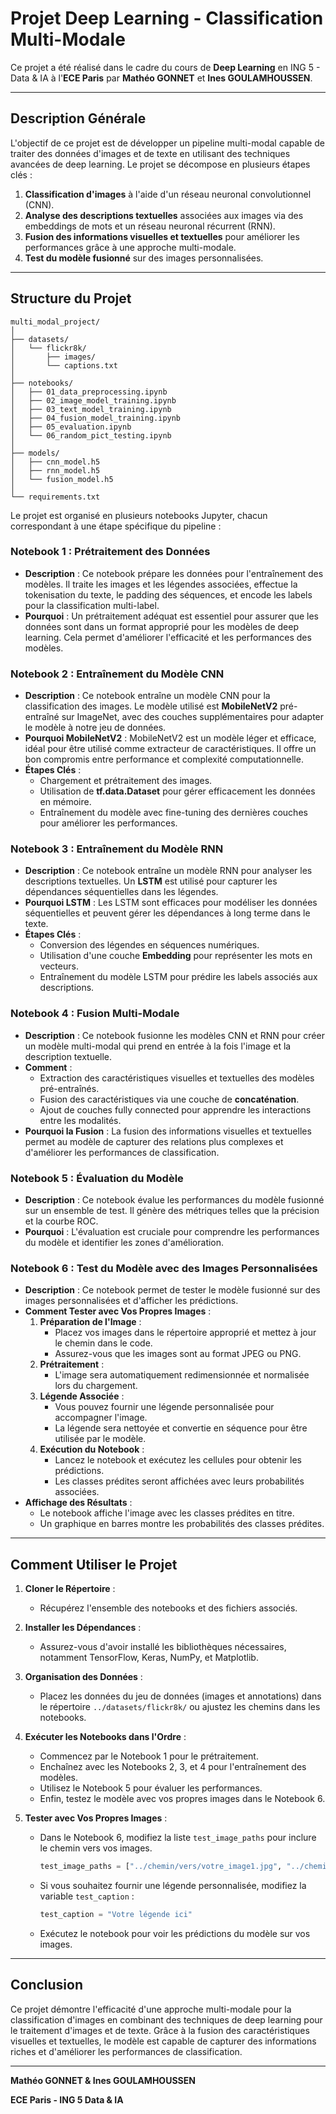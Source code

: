 # **Projet Deep Learning - Classification Multi-Modale**

Ce projet a été réalisé dans le cadre du cours de **Deep Learning** en ING 5 - Data & IA à l'**ECE Paris** par **Mathéo GONNET** et **Ines GOULAMHOUSSEN**.

---

## **Description Générale**

L'objectif de ce projet est de développer un pipeline multi-modal capable de traiter des données d'images et de texte en utilisant des techniques avancées de deep learning. Le projet se décompose en plusieurs étapes clés :

1. **Classification d'images** à l'aide d'un réseau neuronal convolutionnel (CNN).
2. **Analyse des descriptions textuelles** associées aux images via des embeddings de mots et un réseau neuronal récurrent (RNN).
3. **Fusion des informations visuelles et textuelles** pour améliorer les performances grâce à une approche multi-modale.
4. **Test du modèle fusionné** sur des images personnalisées.

---

## **Structure du Projet**

```
multi_modal_project/
│
├── datasets/
│   └── flickr8k/
│       ├── images/
│       └── captions.txt
│
├── notebooks/
│   ├── 01_data_preprocessing.ipynb
│   ├── 02_image_model_training.ipynb
│   ├── 03_text_model_training.ipynb
│   ├── 04_fusion_model_training.ipynb
│   ├── 05_evaluation.ipynb
│   └── 06_random_pict_testing.ipynb
│
├── models/
│   ├── cnn_model.h5
│   ├── rnn_model.h5
│   └── fusion_model.h5
│
└── requirements.txt

```
Le projet est organisé en plusieurs notebooks Jupyter, chacun correspondant à une étape spécifique du pipeline :

### **Notebook 1 : Prétraitement des Données**

- **Description** : Ce notebook prépare les données pour l'entraînement des modèles. Il traite les images et les légendes associées, effectue la tokenisation du texte, le padding des séquences, et encode les labels pour la classification multi-label.
- **Pourquoi** : Un prétraitement adéquat est essentiel pour assurer que les données sont dans un format approprié pour les modèles de deep learning. Cela permet d'améliorer l'efficacité et les performances des modèles.

### **Notebook 2 : Entraînement du Modèle CNN**

- **Description** : Ce notebook entraîne un modèle CNN pour la classification des images. Le modèle utilisé est **MobileNetV2** pré-entraîné sur ImageNet, avec des couches supplémentaires pour adapter le modèle à notre jeu de données.
- **Pourquoi MobileNetV2** : MobileNetV2 est un modèle léger et efficace, idéal pour être utilisé comme extracteur de caractéristiques. Il offre un bon compromis entre performance et complexité computationnelle.
- **Étapes Clés** :
  - Chargement et prétraitement des images.
  - Utilisation de **tf.data.Dataset** pour gérer efficacement les données en mémoire.
  - Entraînement du modèle avec fine-tuning des dernières couches pour améliorer les performances.

### **Notebook 3 : Entraînement du Modèle RNN**

- **Description** : Ce notebook entraîne un modèle RNN pour analyser les descriptions textuelles. Un **LSTM** est utilisé pour capturer les dépendances séquentielles dans les légendes.
- **Pourquoi LSTM** : Les LSTM sont efficaces pour modéliser les données séquentielles et peuvent gérer les dépendances à long terme dans le texte.
- **Étapes Clés** :
  - Conversion des légendes en séquences numériques.
  - Utilisation d'une couche **Embedding** pour représenter les mots en vecteurs.
  - Entraînement du modèle LSTM pour prédire les labels associés aux descriptions.

### **Notebook 4 : Fusion Multi-Modale**

- **Description** : Ce notebook fusionne les modèles CNN et RNN pour créer un modèle multi-modal qui prend en entrée à la fois l'image et la description textuelle.
- **Comment** :
  - Extraction des caractéristiques visuelles et textuelles des modèles pré-entraînés.
  - Fusion des caractéristiques via une couche de **concaténation**.
  - Ajout de couches fully connected pour apprendre les interactions entre les modalités.
- **Pourquoi la Fusion** : La fusion des informations visuelles et textuelles permet au modèle de capturer des relations plus complexes et d'améliorer les performances de classification.

### **Notebook 5 : Évaluation du Modèle**

- **Description** : Ce notebook évalue les performances du modèle fusionné sur un ensemble de test. Il génère des métriques telles que la précision et la courbe ROC.
- **Pourquoi** : L'évaluation est cruciale pour comprendre les performances du modèle et identifier les zones d'amélioration.

### **Notebook 6 : Test du Modèle avec des Images Personnalisées**

- **Description** : Ce notebook permet de tester le modèle fusionné sur des images personnalisées et d'afficher les prédictions.
- **Comment Tester avec Vos Propres Images** :
  1. **Préparation de l'Image** :
     - Placez vos images dans le répertoire approprié et mettez à jour le chemin dans le code.
     - Assurez-vous que les images sont au format JPEG ou PNG.
  2. **Prétraitement** :
     - L'image sera automatiquement redimensionnée et normalisée lors du chargement.
  3. **Légende Associée** :
     - Vous pouvez fournir une légende personnalisée pour accompagner l'image.
     - La légende sera nettoyée et convertie en séquence pour être utilisée par le modèle.
  4. **Exécution du Notebook** :
     - Lancez le notebook et exécutez les cellules pour obtenir les prédictions.
     - Les classes prédites seront affichées avec leurs probabilités associées.
- **Affichage des Résultats** :
  - Le notebook affiche l'image avec les classes prédites en titre.
  - Un graphique en barres montre les probabilités des classes prédites.

---

## **Comment Utiliser le Projet**

1. **Cloner le Répertoire** :
   - Récupérez l'ensemble des notebooks et des fichiers associés.

2. **Installer les Dépendances** :
   - Assurez-vous d'avoir installé les bibliothèques nécessaires, notamment TensorFlow, Keras, NumPy, et Matplotlib.

3. **Organisation des Données** :
   - Placez les données du jeu de données (images et annotations) dans le répertoire `../datasets/flickr8k/` ou ajustez les chemins dans les notebooks.

4. **Exécuter les Notebooks dans l'Ordre** :
   - Commencez par le Notebook 1 pour le prétraitement.
   - Enchaînez avec les Notebooks 2, 3, et 4 pour l'entraînement des modèles.
   - Utilisez le Notebook 5 pour évaluer les performances.
   - Enfin, testez le modèle avec vos propres images dans le Notebook 6.

5. **Tester avec Vos Propres Images** :
   - Dans le Notebook 6, modifiez la liste `test_image_paths` pour inclure le chemin vers vos images.
     ```python
     test_image_paths = ["../chemin/vers/votre_image1.jpg", "../chemin/vers/votre_image2.png"]
     ```
   - Si vous souhaitez fournir une légende personnalisée, modifiez la variable `test_caption` :
     ```python
     test_caption = "Votre légende ici"
     ```
   - Exécutez le notebook pour voir les prédictions du modèle sur vos images.

---

## **Conclusion**

Ce projet démontre l'efficacité d'une approche multi-modale pour la classification d'images en combinant des techniques de deep learning pour le traitement d'images et de texte. Grâce à la fusion des caractéristiques visuelles et textuelles, le modèle est capable de capturer des informations riches et d'améliorer les performances de classification.

---

**Mathéo GONNET & Ines GOULAMHOUSSEN**

**ECE Paris - ING 5 Data & IA**








